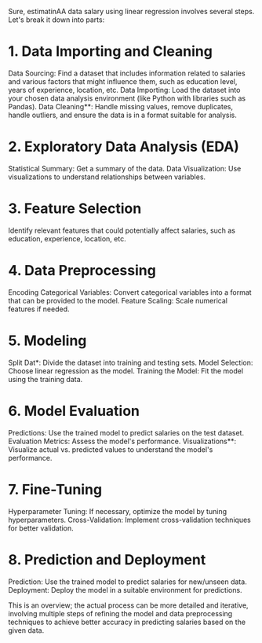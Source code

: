 Sure, estimatinAA data salary using linear regression involves several steps. Let's break it down into parts:

# 1. Data Importing and Cleaning
Data Sourcing: Find a dataset that includes information related to salaries and various factors that might influence them, such as education level, years of experience, location, etc.
Data Importing: Load the dataset into your chosen data analysis environment (like Python with libraries such as Pandas).
Data Cleaning**: Handle missing values, remove duplicates, handle outliers, and ensure the data is in a format suitable for analysis.

# 2. Exploratory Data Analysis (EDA)
Statistical Summary: Get a summary of the data.
Data Visualization: Use visualizations  to understand relationships between variables.

# 3. Feature Selection
Identify relevant features that could potentially affect salaries, such as education, experience, location, etc. 

# 4. Data Preprocessing
Encoding Categorical Variables: Convert categorical variables into a format that can be provided to the model.
Feature Scaling: Scale numerical features if needed.

# 5. Modeling
Split Dat*: Divide the dataset into training and testing sets.
Model Selection: Choose linear regression as the model.
Training the Model: Fit the model using the training data.

# 6. Model Evaluation
Predictions: Use the trained model to predict salaries on the test dataset.
Evaluation Metrics: Assess the model's performance.
Visualizations**: Visualize actual vs. predicted values to understand the model's performance.

# 7. Fine-Tuning
Hyperparameter Tuning: If necessary, optimize the model by tuning hyperparameters.
Cross-Validation: Implement cross-validation techniques for better validation.

# 8. Prediction and Deployment
Prediction: Use the trained model to predict salaries for new/unseen data.
Deployment: Deploy the model in a suitable environment for predictions.

This is an overview; the actual process can be more detailed and iterative, involving multiple steps of refining the model and data preprocessing techniques to achieve better accuracy in predicting salaries based on the given data.
